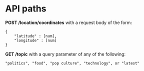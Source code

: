 # API paths

**POST /location/coordinates**
with a request body of the form:
```
{
    "latitude" : [num],
    "longitude" : [num]
}
```
**GET /topic** with a query parameter of any of the following:
```
"politics", "food", "pop culture", "technology", or "latest"
```

